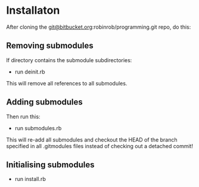 # Installaton

After cloning the git@bitbucket.org:robinrob/programming.git repo, do this:

## Removing submodules
If directory contains the submodule subdirectories:

- run deinit.rb

This will remove all references to all submodules.

## Adding submodules

Then run this:

- run submodules.rb

This will re-add all submodules and checkout the HEAD of the branch specified in all .gitmodules files instead of checking out a detached commit!

## Initialising submodules

- run install.rb
